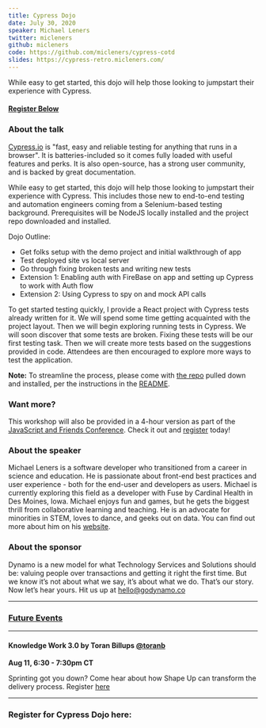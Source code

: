 ```yaml
---
title: Cypress Dojo
date: July 30, 2020
speaker: Michael Leners
twitter: micleners
github: micleners
code: https://github.com/micleners/cypress-cotd
slides: https://cypress-retro.micleners.com/
---
```


While easy to get started, this dojo will help those looking to jumpstart their experience with Cypress.

#### [Register Below](#register)

### About the talk

[Cypress.io](https://www.cypress.io) is "fast, easy and reliable testing for anything that runs in a browser". It is batteries-included so it comes fully loaded with useful features and perks. It is also open-source, has a strong user community, and is backed by great documentation.

While easy to get started, this dojo will help those looking to jumpstart their experience with Cypress. This includes those new to end-to-end testing and automation engineers coming from a Selenium-based testing background. Prerequisites will be NodeJS locally installed and the project repo downloaded and installed.

Dojo Outline:

- Get folks setup with the demo project and initial walkthrough of app
- Test deployed site vs local server
- Go through fixing broken tests and writing new tests
- Extension 1: Enabling auth with FireBase on app and setting up Cypress to work with Auth flow
- Extension 2: Using Cypress to spy on and mock API calls

To get started testing quickly, I provide a React project with Cypress tests already written for it. We will spend some time getting acquainted with the project layout. Then we will begin exploring running tests in Cypress. We will soon discover that some tests are broken. Fixing these tests will be our first testing task. Then we will create more tests based on the suggestions provided in code. Attendees are then encouraged to explore more ways to test the application.

**Note:** To streamline the process, please come with [the repo](https://github.com/micleners/cypress-cotd) pulled down and installed, per the instructions in the [README](https://github.com/micleners/cypress-cotd/blob/master/README.md).

### Want more?

This workshop will also be provided in a 4-hour version as part of the [JavaScript and Friends Conference](https://www.javascriptandfriends.com/). Check it out and [register](https://www.eventbrite.com/e/javascript-and-friends-conference-2020-registration-109564969774) today!

### About the speaker

Michael Leners is a software developer who transitioned from a career in science and education. He is passionate about front-end best practices and user experience - both for the end-user and developers as users. Michael is currently exploring this field as a developer with Fuse by Cardinal Health in Des Moines, Iowa. Michael enjoys fun and games, but he gets the biggest thrill from collaborative learning and teaching. He is an advocate for minorities in STEM, loves to dance, and geeks out on data. You can find out more about him on his [website](https://micleners.com/).

### About the sponsor

Dynamo is a new model for what Technology Services and Solutions should be: valuing people over transactions and getting it right the first time. But we know it’s not about what we say, it’s about what we do. That’s our story. Now let’s hear yours. Hit us up at hello@godynamo.co

---

### [Future Events](#future-events)

---

#### Knowledge Work 3.0 by Toran Billups [@toranb](https://toranbillups.com/)

**Aug 11, 6:30 - 7:30pm CT**

Sprinting got you down? Come hear about how Shape Up can transform the delivery process. Register [here](https://www.eventbrite.com/e/how-to-organize-the-work-tickets-113350608722)

---

### <a name="register"></a>Register for Cypress Dojo here:
